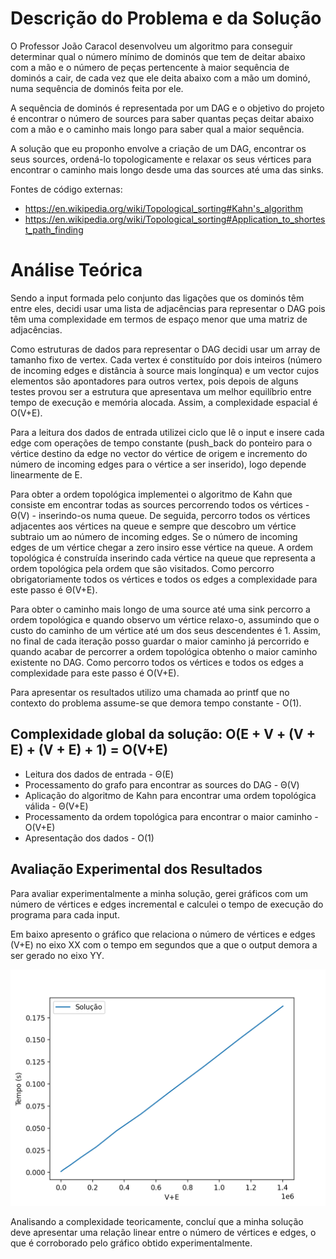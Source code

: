 # Descrição do Problema e da Solução
O Professor João Caracol desenvolveu um algoritmo para conseguir determinar qual o número mínimo de dominós que tem de deitar abaixo com a mão e o número de peças pertencente à maior sequência de dominós a cair, de cada vez que ele deita abaixo com a mão um dominó, numa sequência de dominós feita por ele.

A sequência de dominós é representada por um DAG e o objetivo do projeto é encontrar o número de sources para saber quantas peças deitar abaixo com a mão e o caminho mais longo para saber qual a maior sequência.

A solução que eu proponho envolve a criação de um DAG, encontrar os seus sources, ordená-lo topologicamente e relaxar os seus vértices para encontrar o caminho mais longo desde uma das sources até uma das sinks.

Fontes de código externas:
- https://en.wikipedia.org/wiki/Topological_sorting#Kahn's_algorithm
- https://en.wikipedia.org/wiki/Topological_sorting#Application_to_shortest_path_finding

# Análise Teórica
Sendo a input formada pelo conjunto das ligações que os dominós têm entre eles, decidi usar uma lista de adjacências para representar o DAG pois têm uma complexidade em termos de espaço menor que uma matriz de adjacências.

Como estruturas de dados para representar o DAG decidi usar um array de tamanho fixo  de vertex. Cada vertex é constituído por dois inteiros (número de incoming edges e distância à source mais longínqua) e um vector cujos elementos são apontadores para outros vertex, pois depois de alguns testes provou ser a estrutura que apresentava um melhor equilíbrio entre tempo de execução e memória alocada. Assim, a complexidade espacial é O(V+E).

Para a leitura dos dados de entrada utilizei ciclo que lê o input e insere cada edge com operações de tempo constante (push_back do ponteiro para o vértice destino da edge no vector do vértice de origem e incremento do número de incoming edges para o vértice a ser inserido), logo depende linearmente de E.

Para obter a ordem topológica implementei o algoritmo de Kahn que consiste em encontrar todas as sources percorrendo todos os vértices - Θ(V) - inserindo-os numa queue. De seguida, percorro todos os vértices adjacentes aos vértices na queue e sempre que descobro um vértice subtraio um ao número de incoming edges. Se o número de incoming edges de um vértice chegar a zero insiro esse vértice na queue. A ordem topológica é construída inserindo cada vértice na queue que representa a ordem topológica pela ordem que são visitados. Como percorro obrigatoriamente todos os vértices e todos os edges a complexidade para este passo é Θ(V+E).

Para obter o caminho mais longo de uma source até uma sink percorro a ordem topológica e quando observo um vértice relaxo-o, assumindo que o custo do caminho de um vértice até um dos seus descendentes é 1. Assim, no final de cada iteração posso guardar o maior caminho já percorrido e quando acabar de percorrer a ordem topológica obtenho o maior caminho existente no DAG. Como percorro todos os vértices e todos os edges a complexidade para este passo é O(V+E).

Para apresentar os resultados utilizo uma chamada ao printf que no contexto do problema assume-se que demora tempo constante - O(1).

## Complexidade global da solução: O(E + V + (V + E) + (V + E) + 1) = O(V+E)
- Leitura dos dados de entrada - Θ(E)
- Processamento do grafo para encontrar as sources do DAG - Θ(V)
- Aplicação do algoritmo de Kahn para encontrar uma ordem topológica válida - Θ(V+E)
- Processamento da ordem topológica para encontrar o maior caminho - O(V+E)
- Apresentação dos dados - O(1)

## Avaliação Experimental dos Resultados
Para avaliar experimentalmente a minha solução, gerei gráficos com um número de vértices e edges incremental e calculei o tempo de execução do programa para cada input.

Em baixo apresento o gráfico que relaciona o número de vértices e edges (V+E) no eixo XX com o tempo em segundos que a que o output demora a ser gerado no eixo YY.

![alt text](graph.png "Grafico")

Analisando a complexidade teoricamente, concluí que a minha solução deve apresentar uma relação linear entre o número de vértices e edges, o que é corroborado pelo gráfico obtido experimentalmente.

